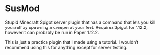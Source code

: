 # SusMod
Stupid Minecraft Spigot server plugin that has a command that lets you kill yourself by spawning a creeper at your feet.
Requires Spigot for 1.12.2, however it can probably be run in Paper 1.12.2.

This is just a practice plugin that I made using a tutorial. I wouldn't recommend using this for anything except for server testing.
